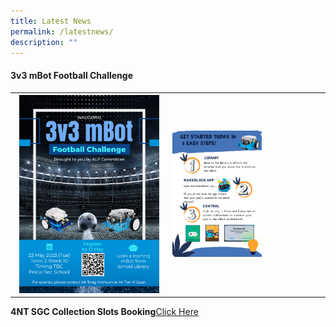 ```yaml
---
title: Latest News
permalink: /latestnews/
description: ""
---
```

<h4><strong>3v3 mBot Football Challenge</strong></h4>
<table>
<tbody>
<tr>
<th><a rel="noreferrer noopener" target="_blank" href="/images/3v3 mbot football challenge.png"><img src="/images/3v3 mbot football challenge.png" style="width: 94%;"></a><br></th>
<td><a rel="noreferrer noopener" target="_blank" href="/images/images/mbot 3v3 poster.jpg"><img src="/images/mbot 3v3 poster.jpg" style="width: 60%;"><br></a></td>
</tr></tbody>
</table>
	
<b>4NT SGC Collection Slots Booking</b><a rel="noopener" target="_blank" href="https://docs.google.com/forms/d/e/1FAIpQLSf30HhoPsCMq1RTcsKuMk5O2zyfjjJqO9xLUY08kEkrg_JXvQ/viewform">Click Here</a>